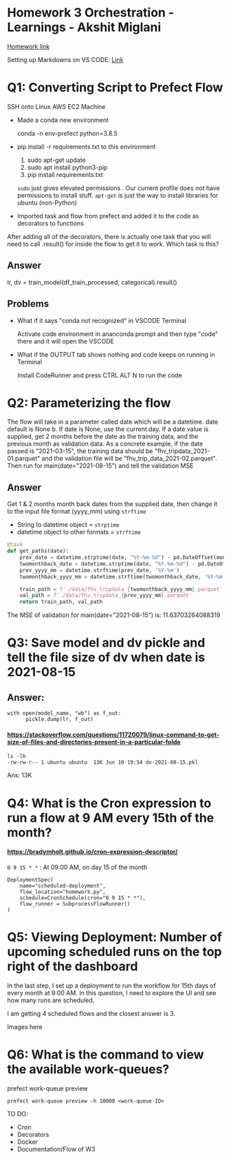 # Homework 3 Orchestration - Learnings - Akshit Miglani

[Homework link](https://github.com/DataTalksClub/mlops-zoomcamp/blob/main/03-orchestration/homework.md)

Setting up Markdowns on VS CODE: [Link](https://code.visualstudio.com/docs/languages/markdown)

# Q1: Converting Script to Prefect Flow

SSH onto Linux AWS EC2 Machine

+ Made a conda new environment

    conda -n env-prefect python=3.8.5
+ pip install -r requirements.txt to this environment
  1. sudo apt-get update
  2. sudo apt install python3-pip
  3. pip install requirements.txt
  
  `sudo` just gives elevated permissions . Our current profile does not have permissions to install stuff. `apt-get` is just the way to install libraries for ubuntu (non-Python)

+ Imported task and flow from prefect and added it to the code as decorators to functions

After adding all of the decorators, there is actually one task that you will need to call .result() for inside the flow to get it to work. Which task is this?

## Answer

lr, dv = train_model(df_train_processed, categorical).result()

## Problems

+ What if it says "conda not recognized" in VSCODE Terminal

  Activate code environment in ananconda prompt and then type "code" there and it will open the VSCODE

+ What if the OUTPUT tab shows nothing and code keeps on running in Terminal
  
  Install CodeRunner and press CTRL ALT N to run the code

# Q2: Parameterizing the flow 

The flow will take in a parameter called date which will be a datetime. date default is None b. If date is None, use the current day. If a date value is supplied, get 2 months before the date as the training data, and the previous month as validation data. As a concrete example, if the date passed is "2021-03-15", the training data should be "fhv_tripdata_2021-01.parquet" and the validation file will be "fhv_trip_data_2021-02.parquet". Then run for main(date="2021-08-15") and tell the validation MSE

## Answer

Get 1 & 2 months month back dates from the supplied date, then change it to the input file format (yyyy_mm) using `strftime`

+ String to datetime object = `strptime`
+ datetime object to other formats = `strftime`

```py
@task
def get_paths(date):
    prev_date = datetime.strptime(date, "%Y-%m-%d") - pd.DateOffset(months=1)
    twomonthback_date = datetime.strptime(date, "%Y-%m-%d") - pd.DateOffset(months=2)
    prev_yyyy_mm = datetime.strftime(prev_date, '%Y-%m')
    twomonthback_yyyy_mm = datetime.strftime(twomonthback_date, '%Y-%m')

    train_path = f'./data/fhv_tripdata_{twomonthback_yyyy_mm}.parquet'
    val_path = f'./data/fhv_tripdata_{prev_yyyy_mm}.parquet'
    return train_path, val_path
```

The MSE of validation for main(date="2021-08-15") is: 11.63703264088319

# Q3: Save model and dv pickle and tell the file size of dv when date is 2021-08-15

## Answer:

```
with open(model_name, "wb") as f_out:
      pickle.dump(lr, f_out)
```

#### https://stackoverflow.com/questions/11720079/linux-command-to-get-size-of-files-and-directories-present-in-a-particular-folde

```
ls -lh
-rw-rw-r-- 1 ubuntu ubuntu  13K Jun 10 19:54 dv-2021-08-15.pkl
```

Ans: 13K

# Q4: What is the Cron expression to run a flow at 9 AM every 15th of the month?

#### https://bradymholt.github.io/cron-expression-descriptor/

`0 9 15 * *` : At 09:00 AM, on day 15 of the month

```
DeploymentSpec(
    name="scheduled-deployment",
    flow_location="homework.py",
    schedule=CronSchedule(cron="0 9 15 * *"),
    flow_runner = SubprocessFlowRunner()
)
```

# Q5: Viewing Deployment: Number of upcoming scheduled runs on the top right of the dashboard

In the last step, I set up a deployment to run the workflow for 15th days of every month at 9:00 AM. In this question, I need to explore the UI and see how many runs are scheduled.

I am getting 4 scheduled flows and the closest answer is 3.

Images here

# Q6: What is the command to view the available work-queues?
prefect work-queue preview

`prefect work-queue preview -h 10000 <work-queue-ID>`

TO DO:
- Cron 
- Decorators
- Docker
- Documentation/Flow of W3